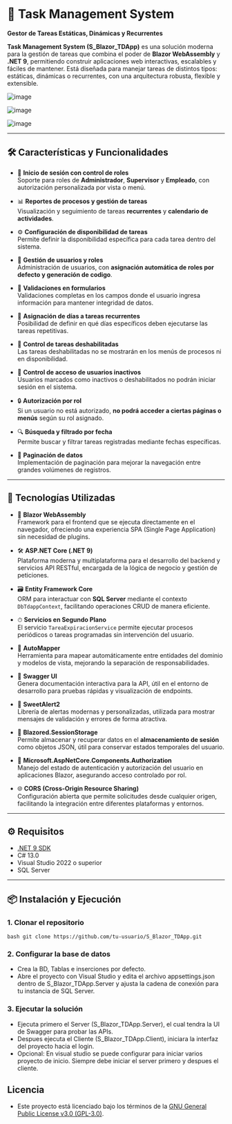# 🧩 Task Management System  
**Gestor de Tareas Estáticas, Dinámicas y Recurrentes**

**Task Management System (S_Blazor_TDApp)** es una solución moderna para la gestión de tareas que combina el poder de **Blazor WebAssembly** y **.NET 9**, permitiendo construir aplicaciones web interactivas, escalables y fáciles de mantener. Está diseñada para manejar tareas de distintos tipos: estáticas, dinámicas o recurrentes, con una arquitectura robusta, flexible y extensible.

![image](https://github.com/user-attachments/assets/08c0bae8-4ee9-49df-b21d-922e33f8667c)

![image](https://github.com/user-attachments/assets/e5abd1ab-b8a5-46fb-b460-eb338b79fea1)

![image](https://github.com/user-attachments/assets/7c22d9e2-9408-4089-8b51-1cbc698aca8b)

---

## 🛠️ Características y Funcionalidades

- 🔐 **Inicio de sesión con control de roles**  
  Soporte para roles de **Administrador**, **Supervisor** y **Empleado**, con autorización personalizada por vista o menú.

- 📊 **Reportes de procesos y gestión de tareas**  
  Visualización y seguimiento de tareas **recurrentes** y **calendario de actividades**.

- ⚙️ **Configuración de disponibilidad de tareas**  
  Permite definir la disponibilidad específica para cada tarea dentro del sistema.

- 👥 **Gestión de usuarios y roles**  
  Administración de usuarios, con **asignación automática de roles por defecto y generación de codigo**.

- 🧾 **Validaciones en formularios**  
  Validaciones completas en los campos donde el usuario ingresa información para mantener integridad de datos.

- 🔁 **Asignación de días a tareas recurrentes**  
  Posibilidad de definir en qué días específicos deben ejecutarse las tareas repetitivas.

- 🚫 **Control de tareas deshabilitadas**  
  Las tareas deshabilitadas no se mostrarán en los menús de procesos ni en disponibilidad.

- 🛑 **Control de acceso de usuarios inactivos**  
  Usuarios marcados como inactivos o deshabilitados no podrán iniciar sesión en el sistema.

- 🔒 **Autorización por rol**  
  Si un usuario no está autorizado, **no podrá acceder a ciertas páginas o menús** según su rol asignado.

- 🔍 **Búsqueda y filtrado por fecha**  
  Permite buscar y filtrar tareas registradas mediante fechas específicas.

- 📄 **Paginación de datos**  
  Implementación de paginación para mejorar la navegación entre grandes volúmenes de registros.

---

## 🚀 Tecnologías Utilizadas

- 🔷 **Blazor WebAssembly**  
  Framework para el frontend que se ejecuta directamente en el navegador, ofreciendo una experiencia SPA (Single Page Application) sin necesidad de plugins.

- 🛠 **ASP.NET Core (.NET 9)**  
  Plataforma moderna y multiplataforma para el desarrollo del backend y servicios API RESTful, encargada de la lógica de negocio y gestión de peticiones.

- 🗃 **Entity Framework Core**  
  ORM para interactuar con **SQL Server** mediante el contexto `DbTdappContext`, facilitando operaciones CRUD de manera eficiente.

- ⏱ **Servicios en Segundo Plano**  
  El servicio `TareaExpiracionService` permite ejecutar procesos periódicos o tareas programadas sin intervención del usuario.

- 🧭 **AutoMapper**  
  Herramienta para mapear automáticamente entre entidades del dominio y modelos de vista, mejorando la separación de responsabilidades.

- 📘 **Swagger UI**  
  Genera documentación interactiva para la API, útil en el entorno de desarrollo para pruebas rápidas y visualización de endpoints.

- 🌟 **SweetAlert2**  
  Librería de alertas modernas y personalizadas, utilizada para mostrar mensajes de validación y errores de forma atractiva.

- 💾 **Blazored.SessionStorage**  
  Permite almacenar y recuperar datos en el **almacenamiento de sesión** como objetos JSON, útil para conservar estados temporales del usuario.

- 🔐 **Microsoft.AspNetCore.Components.Authorization**  
  Manejo del estado de autenticación y autorización del usuario en aplicaciones Blazor, asegurando acceso controlado por rol.

- 🌐 **CORS (Cross-Origin Resource Sharing)**  
  Configuración abierta que permite solicitudes desde cualquier origen, facilitando la integración entre diferentes plataformas y entornos.

---

## ⚙️ Requisitos

- [.NET 9 SDK](https://dotnet.microsoft.com/en-us/download/dotnet/9.0)
- C# 13.0
- Visual Studio 2022 o superior
- SQL Server

---

## 📦 Instalación y Ejecución

### 1. Clonar el repositorio
`bash git clone https://github.com/tu-usuario/S_Blazor_TDApp.git`

### 2. Configurar la base de datos
- Crea la BD, Tablas e inserciones por defecto.
- Abre el proyecto con Visual Studio y edita el archivo appsettings.json dentro de S_Blazor_TDApp.Server y ajusta la cadena de conexión para tu instancia de SQL Server.

### 3. Ejecutar la solución
- Ejecuta primero el Server (S_Blazor_TDApp.Server), el cual tendra la UI de Swagger para probar las APIs.
- Despues ejecuta el Cliente (S_Blazor_TDApp.Client), iniciara la interfaz del proyecto hacia el login.
- Opcional: En visual studio se puede configurar para iniciar varios proyecto de inicio. Siempre debe iniciar el server primero y despues el cliente.
 
## Licencia
- Este proyecto está licenciado bajo los términos de la [GNU General Public License v3.0 (GPL-3.0)](https://www.gnu.org/licenses/gpl-3.0.html).
